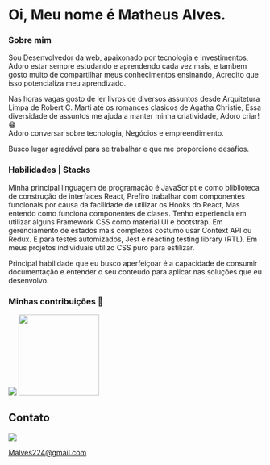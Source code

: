<h1>Oi, Meu nome é Matheus Alves.</h1>

<h3> Sobre mim </h3>
<p>
Sou Desenvolvedor da web, apaixonado por tecnologia e investimentos, Adoro estar sempre estudando e aprendendo cada vez mais, e tambem gosto muito de compartilhar meus conhecimentos ensinando, Acredito que isso potencializa meu aprendizado.
</p>
<p>
Nas horas vagas gosto de ler livros de diversos assuntos desde Arquitetura Limpa de Robert C. Marti até os romances clasicos de Agatha Christie,
Essa diversidade de assuntos me ajuda a manter minha criatividade, Adoro criar! &#128513
<br>
Adoro conversar sobre tecnologia, Negócios e empreendimento.
</p>
<p>
Busco lugar agradável para se trabalhar e que me proporcione desafios.
</p>
<h3> Habilidades | Stacks </h3>
<p>
Minha principal linguagem de programação é JavaScript e como bliblioteca de construção de interfaces React, Prefiro trabalhar com componentes funcionais por causa da facilidade de utilizar os Hooks do React, Mas entendo como funciona componentes de clases.
Tenho experiencia em utilizar alguns Framework CSS como material UI e bootstrap.
Em gerenciamento de estados mais complexos costumo usar Context API ou Redux.
E para testes automizados, Jest e reacting testing library (RTL).
Em meus projetos individuais utilizo CSS puro para estilizar.
</p>
<p>
Principal habilidade que eu busco aperfeiçoar é a capacidade de consumir documentação e entender o seu conteudo para aplicar nas soluções que eu desenvolvo.
</p>
<h3> Minhas contribuições &#127922;
 </h3>

<img src="https://github-readme-stats.vercel.app/api?username=malves224&include_all_commits=true&count_private=true&show_icons=true&line_height=20&title_color=7A7ADB&icon_color=2234AE&text_color=D3D3D3&bg_color=0,000000,130F40">
<img height="160em" src="https://github-readme-stats.vercel.app/api/top-langs/?username=malves224&layout=compact&langs_count=7&title_color=7A7ADB&icon_color=2234AE&text_color=D3D3D3&bg_color=0,000000,130F40"/>

<h2> Contato </h2>
  <a href="https://www.linkedin.com/in/mthsalves//">
    <img src="https://img.shields.io/badge/LinkedIn-%230077B5.svg?&style=flat-square&logo=linkedin&logoColor=white">
  </a>

<a href = "mailto: Malves224@gmail.com">Malves224@gmail.com</a>
